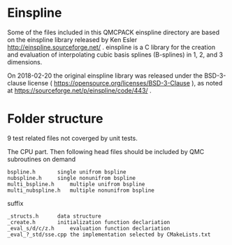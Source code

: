 # Einspline

Some of the files included in this QMCPACK einspline directory are based on the einspline library
released by Ken Esler http://einspline.sourceforge.net/ . einspline is a C library for the creation
and evaluation of interpolating cubic basis splines (B-splines) in 1, 2, and 3 dimensions.

On 2018-02-20 the original einspline library was released under the BSD-3-clause license
( https://opensource.org/licenses/BSD-3-Clause ), as noted at
https://sourceforge.net/p/einspline/code/443/ .


# Folder structure
9 test related files not coverged by unit tests.

The CPU part. Then following head files should be included by QMC subroutines on demand
```
bspline.h		single unifrom bspline
nubspline.h		single nonunifrom bspline
multi_bspline.h		multiple unifrom bspline
multi_nubspline.h	multiple nonunifrom bspline
```

suffix
```
_structs.h		data structure
_create.h		initialization function declariation
_eval_s/d/c/z.h		evaluation function declariation
_eval_?_std/sse.cpp	the implementation selected by CMakeLists.txt
```
